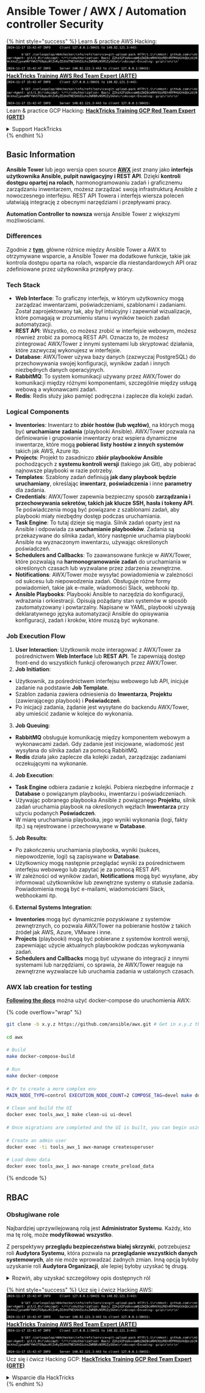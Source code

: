 # Ansible Tower / AWX / Automation controller Security

{% hint style="success" %}
Learn & practice AWS Hacking:<img src="../.gitbook/assets/image (1).png" alt="" data-size="line">[**HackTricks Training AWS Red Team Expert (ARTE)**](https://training.hacktricks.xyz/courses/arte)<img src="../.gitbook/assets/image (1).png" alt="" data-size="line">\
Learn & practice GCP Hacking: <img src="../.gitbook/assets/image (2).png" alt="" data-size="line">[**HackTricks Training GCP Red Team Expert (GRTE)**<img src="../.gitbook/assets/image (2).png" alt="" data-size="line">](https://training.hacktricks.xyz/courses/grte)

<details>

<summary>Support HackTricks</summary>

* Check the [**subscription plans**](https://github.com/sponsors/carlospolop)!
* **Join the** 💬 [**Discord group**](https://discord.gg/hRep4RUj7f) or the [**telegram group**](https://t.me/peass) or **follow** us on **Twitter** 🐦 [**@hacktricks\_live**](https://twitter.com/hacktricks\_live)**.**
* **Share hacking tricks by submitting PRs to the** [**HackTricks**](https://github.com/carlospolop/hacktricks) and [**HackTricks Cloud**](https://github.com/carlospolop/hacktricks-cloud) github repos.

</details>
{% endhint %}

## Basic Information

**Ansible Tower** lub jego wersja open source [**AWX**](https://github.com/ansible/awx) jest znany jako **interfejs użytkownika Ansible, pulpit nawigacyjny i REST API**. Dzięki **kontroli dostępu opartej na rolach**, harmonogramowaniu zadań i graficznemu zarządzaniu inwentarzem, możesz zarządzać swoją infrastrukturą Ansible z nowoczesnego interfejsu. REST API Towera i interfejs wiersza poleceń ułatwiają integrację z obecnymi narzędziami i przepływami pracy.

**Automation Controller to nowsza** wersja Ansible Tower z większymi możliwościami.

### Differences

Zgodnie z [**tym**](https://blog.devops.dev/ansible-tower-vs-awx-under-the-hood-65cfec78db00), główne różnice między Ansible Tower a AWX to otrzymywane wsparcie, a Ansible Tower ma dodatkowe funkcje, takie jak kontrola dostępu oparta na rolach, wsparcie dla niestandardowych API oraz zdefiniowane przez użytkownika przepływy pracy.

### Tech Stack

* **Web Interface**: To graficzny interfejs, w którym użytkownicy mogą zarządzać inwentarzami, poświadczeniami, szablonami i zadaniami. Został zaprojektowany tak, aby był intuicyjny i zapewniał wizualizacje, które pomagają w zrozumieniu stanu i wyników twoich zadań automatyzacji.
* **REST API**: Wszystko, co możesz zrobić w interfejsie webowym, możesz również zrobić za pomocą REST API. Oznacza to, że możesz zintegrować AWX/Tower z innymi systemami lub skryptować działania, które zazwyczaj wykonujesz w interfejsie.
* **Database**: AWX/Tower używa bazy danych (zazwyczaj PostgreSQL) do przechowywania swojej konfiguracji, wyników zadań i innych niezbędnych danych operacyjnych.
* **RabbitMQ**: To system komunikacji używany przez AWX/Tower do komunikacji między różnymi komponentami, szczególnie między usługą webową a wykonawcami zadań.
* **Redis**: Redis służy jako pamięć podręczna i zaplecze dla kolejki zadań.

### Logical Components

* **Inventories**: Inwentarz to **zbiór hostów (lub węzłów)**, na których mogą być **uruchamiane zadania** (playbooki Ansible). AWX/Tower pozwala na definiowanie i grupowanie inwentarzy oraz wspiera dynamiczne inwentarze, które mogą **pobierać listy hostów z innych systemów** takich jak AWS, Azure itp.
* **Projects**: Projekt to zasadniczo **zbiór playbooków Ansible** pochodzących z **systemu kontroli wersji** (takiego jak Git), aby pobierać najnowsze playbooki w razie potrzeby.
* **Templates**: Szablony zadań definiują **jak dany playbook będzie uruchamiany**, określając **inwentarz**, **poświadczenia** i inne **parametry** dla zadania.
* **Credentials**: AWX/Tower zapewnia bezpieczny sposób **zarządzania i przechowywania sekretów, takich jak klucze SSH, hasła i tokeny API**. Te poświadczenia mogą być powiązane z szablonami zadań, aby playbooki miały niezbędny dostęp podczas uruchamiania.
* **Task Engine**: To tutaj dzieje się magia. Silnik zadań oparty jest na Ansible i odpowiada za **uruchamianie playbooków**. Zadania są przekazywane do silnika zadań, który następnie uruchamia playbooki Ansible na wyznaczonym inwentarzu, używając określonych poświadczeń.
* **Schedulers and Callbacks**: To zaawansowane funkcje w AWX/Tower, które pozwalają na **harmonogramowanie zadań** do uruchamiania w określonych czasach lub wyzwalane przez zdarzenia zewnętrzne.
* **Notifications**: AWX/Tower może wysyłać powiadomienia w zależności od sukcesu lub niepowodzenia zadań. Obsługuje różne formy powiadomień, takie jak e-maile, wiadomości Slack, webhooki itp.
* **Ansible Playbooks**: Playbooki Ansible to narzędzia do konfiguracji, wdrażania i orkiestracji. Opisują pożądany stan systemów w sposób zautomatyzowany i powtarzalny. Napisane w YAML, playbooki używają deklaratywnego języka automatyzacji Ansible do opisywania konfiguracji, zadań i kroków, które muszą być wykonane.

### Job Execution Flow

1. **User Interaction**: Użytkownik może interagować z AWX/Tower za pośrednictwem **Web Interface** lub **REST API**. Te zapewniają dostęp front-end do wszystkich funkcji oferowanych przez AWX/Tower.
2. **Job Initiation**:
* Użytkownik, za pośrednictwem interfejsu webowego lub API, inicjuje zadanie na podstawie **Job Template**.
* Szablon zadania zawiera odniesienia do **Inwentarza**, **Projektu** (zawierającego playbook) i **Poświadczeń**.
* Po inicjacji zadania, żądanie jest wysyłane do backendu AWX/Tower, aby umieścić zadanie w kolejce do wykonania.
3. **Job Queuing**:
* **RabbitMQ** obsługuje komunikację między komponentem webowym a wykonawcami zadań. Gdy zadanie jest inicjowane, wiadomość jest wysyłana do silnika zadań za pomocą RabbitMQ.
* **Redis** działa jako zaplecze dla kolejki zadań, zarządzając zadaniami oczekującymi na wykonanie.
4. **Job Execution**:
* **Task Engine** odbiera zadanie z kolejki. Pobiera niezbędne informacje z **Database** o powiązanym playbooku, inwentarzu i poświadczeniach.
* Używając pobranego playbooka Ansible z powiązanego **Projektu**, silnik zadań uruchamia playbook na określonych węzłach **Inwentarza** przy użyciu podanych **Poświadczeń**.
* W miarę uruchamiania playbooka, jego wyniki wykonania (logi, fakty itp.) są rejestrowane i przechowywane w **Database**.
5. **Job Results**:
* Po zakończeniu uruchamiania playbooka, wyniki (sukces, niepowodzenie, logi) są zapisywane w **Database**.
* Użytkownicy mogą następnie przeglądać wyniki za pośrednictwem interfejsu webowego lub zapytać je za pomocą REST API.
* W zależności od wyników zadań, **Notifications** mogą być wysyłane, aby informować użytkowników lub zewnętrzne systemy o statusie zadania. Powiadomienia mogą być e-mailami, wiadomościami Slack, webhookami itp.
6. **External Systems Integration**:
* **Inventories** mogą być dynamicznie pozyskiwane z systemów zewnętrznych, co pozwala AWX/Tower na pobieranie hostów z takich źródeł jak AWS, Azure, VMware i inne.
* **Projects** (playbooki) mogą być pobierane z systemów kontroli wersji, zapewniając użycie aktualnych playbooków podczas wykonywania zadań.
* **Schedulers and Callbacks** mogą być używane do integracji z innymi systemami lub narzędziami, co sprawia, że AWX/Tower reaguje na zewnętrzne wyzwalacze lub uruchamia zadania w ustalonych czasach.

### AWX lab creation for testing

[**Following the docs**](https://github.com/ansible/awx/blob/devel/tools/docker-compose/README.md) można użyć docker-compose do uruchomienia AWX:

{% code overflow="wrap" %}
```bash
git clone -b x.y.z https://github.com/ansible/awx.git # Get in x.y.z the latest release version

cd awx

# Build
make docker-compose-build

# Run
make docker-compose

# Or to create a more complex env
MAIN_NODE_TYPE=control EXECUTION_NODE_COUNT=2 COMPOSE_TAG=devel make docker-compose

# Clean and build the UI
docker exec tools_awx_1 make clean-ui ui-devel

# Once migrations are completed and the UI is built, you can begin using AWX. The UI can be reached in your browser at https://localhost:8043/#/home, and the API can be found at https://localhost:8043/api/v2.

# Create an admin user
docker exec -ti tools_awx_1 awx-manage createsuperuser

# Load demo data
docker exec tools_awx_1 awx-manage create_preload_data
```
{% endcode %}

## RBAC

### Obsługiwane role

Najbardziej uprzywilejowaną rolą jest **Administrator Systemu**. Każdy, kto ma tę rolę, może **modyfikować wszystko**.

Z perspektywy **przeglądu bezpieczeństwa białej skrzynki**, potrzebujesz roli **Audytora Systemu**, która pozwala na **przeglądanie wszystkich danych systemowych**, ale nie może wprowadzać żadnych zmian. Inną opcją byłoby uzyskanie roli **Audytora Organizacji**, ale lepiej byłoby uzyskać tę drugą.

<details>

<summary>Rozwiń, aby uzyskać szczegółowy opis dostępnych ról</summary>

1. **Administrator Systemu**:
* To rola superużytkownika z uprawnieniami do dostępu i modyfikacji każdego zasobu w systemie.
* Może zarządzać wszystkimi organizacjami, zespołami, projektami, inwentarzami, szablonami zadań itp.
2. **Audytor Systemu**:
* Użytkownicy z tą rolą mogą przeglądać wszystkie dane systemowe, ale nie mogą wprowadzać żadnych zmian.
* Ta rola jest zaprojektowana do celów zgodności i nadzoru.
3. **Role Organizacji**:
* **Admin**: Pełna kontrola nad zasobami organizacji.
* **Audytor**: Tylko dostęp do przeglądania zasobów organizacji.
* **Członek**: Podstawowe członkostwo w organizacji bez żadnych specyficznych uprawnień.
* **Wykonaj**: Może uruchamiać szablony zadań w organizacji.
* **Przeczytaj**: Może przeglądać zasoby organizacji.
4. **Role Projektów**:
* **Admin**: Może zarządzać i modyfikować projekt.
* **Użyj**: Może używać projektu w szablonie zadań.
* **Aktualizuj**: Może aktualizować projekt za pomocą SCM (kontrola wersji).
5. **Role Inwentarza**:
* **Admin**: Może zarządzać i modyfikować inwentarz.
* **Ad Hoc**: Może uruchamiać polecenia ad hoc na inwentarzu.
* **Aktualizuj**: Może aktualizować źródło inwentarza.
* **Użyj**: Może używać inwentarza w szablonie zadań.
* **Przeczytaj**: Tylko dostęp do przeglądania.
6. **Role Szablonów Zadań**:
* **Admin**: Może zarządzać i modyfikować szablon zadań.
* **Wykonaj**: Może uruchomić zadanie.
* **Przeczytaj**: Tylko dostęp do przeglądania.
7. **Role Poświadczeń**:
* **Admin**: Może zarządzać i modyfikować poświadczenia.
* **Użyj**: Może używać poświadczeń w szablonach zadań lub innych odpowiednich zasobach.
* **Przeczytaj**: Tylko dostęp do przeglądania.
8. **Role Zespołów**:
* **Członek**: Część zespołu, ale bez żadnych specyficznych uprawnień.
* **Admin**: Może zarządzać członkami zespołu i powiązanymi zasobami.
9. **Role Przepływu Pracy**:
* **Admin**: Może zarządzać i modyfikować przepływ pracy.
* **Wykonaj**: Może uruchomić przepływ pracy.
* **Przeczytaj**: Tylko dostęp do przeglądania.

</details>

{% hint style="success" %}
Ucz się i ćwicz Hacking AWS:<img src="../.gitbook/assets/image (1).png" alt="" data-size="line">[**HackTricks Training AWS Red Team Expert (ARTE)**](https://training.hacktricks.xyz/courses/arte)<img src="../.gitbook/assets/image (1).png" alt="" data-size="line">\
Ucz się i ćwicz Hacking GCP: <img src="../.gitbook/assets/image (2).png" alt="" data-size="line">[**HackTricks Training GCP Red Team Expert (GRTE)**<img src="../.gitbook/assets/image (2).png" alt="" data-size="line">](https://training.hacktricks.xyz/courses/grte)

<details>

<summary>Wsparcie dla HackTricks</summary>

* Sprawdź [**plany subskrypcyjne**](https://github.com/sponsors/carlospolop)!
* **Dołącz do** 💬 [**grupy Discord**](https://discord.gg/hRep4RUj7f) lub [**grupy telegramowej**](https://t.me/peass) lub **śledź** nas na **Twitterze** 🐦 [**@hacktricks\_live**](https://twitter.com/hacktricks\_live)**.**
* **Podziel się sztuczkami hackingowymi, przesyłając PR-y do** [**HackTricks**](https://github.com/carlospolop/hacktricks) i [**HackTricks Cloud**](https://github.com/carlospolop/hacktricks-cloud) repozytoriów github.

</details>
{% endhint %}
